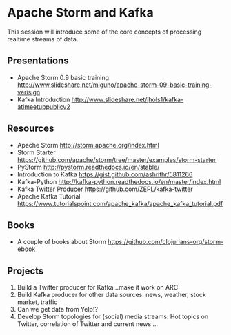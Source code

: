 # Apache Storm and Kafka

This session will introduce some of the core concepts of processing realtime streams of data.

## Presentations
- Apache Storm 0.9 basic training http://www.slideshare.net/miguno/apache-storm-09-basic-training-verisign
- Kafka Introduction http://www.slideshare.net/jhols1/kafka-atlmeetuppublicv2

## Resources

- Apache Storm http://storm.apache.org/index.html
- Storm Starter https://github.com/apache/storm/tree/master/examples/storm-starter
- PyStorm http://pystorm.readthedocs.io/en/stable/
- Introduction to Kafka https://gist.github.com/ashrithr/5811266
- Kafka-Python http://kafka-python.readthedocs.io/en/master/index.html
- Kafka Twitter Producer https://github.com/ZEPL/kafka-twitter 
- Apache Kafka Tutorial https://www.tutorialspoint.com/apache_kafka/apache_kafka_tutorial.pdf

## Books
 - A couple of books about Storm https://github.com/clojurians-org/storm-ebook
 
## Projects
1. Build a Twitter producer for Kafka...make it work on ARC
2. Build Kafka producer for other data sources: news, weather, stock market, traffic
3. Can we get data from Yelp!?
4. Develop Storm topologies for (social) media streams: Hot topics on Twitter, correlation of Twitter and current news ...




